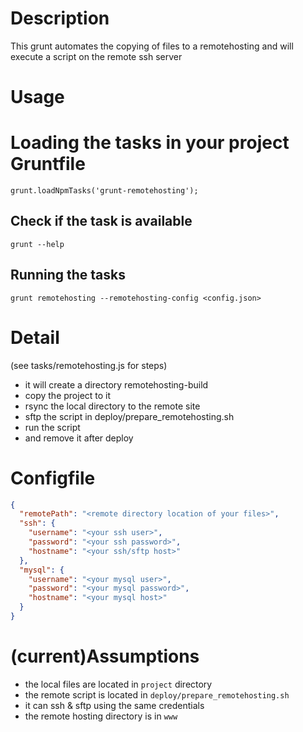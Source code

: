 # Description
This grunt automates the copying of files to a remotehosting and will execute a script on the remote ssh server

# Usage
# Loading the tasks in your project Gruntfile
`grunt.loadNpmTasks('grunt-remotehosting');`

## Check if the task is available
`grunt --help`

## Running the tasks 
`grunt remotehosting --remotehosting-config <config.json>`

# Detail
(see tasks/remotehosting.js for steps)

- it will create a directory remotehosting-build
- copy the project to it
- rsync the local directory to the remote site
- sftp the script in deploy/prepare_remotehosting.sh 
- run the script
- and remove it after deploy

# Configfile

```json
{
  "remotePath": "<remote directory location of your files>",
  "ssh": {
    "username": "<your ssh user>",
    "password": "<your ssh password>",
    "hostname": "<your ssh/sftp host>"
  },
  "mysql": {
    "username": "<your mysql user>",
    "password": "<your mysql password>",
    "hostname": "<your mysql host>"
  }
}
```

# (current)Assumptions
- the local files are located in `project` directory
- the remote script is located in `deploy/prepare_remotehosting.sh`
- it can ssh & sftp using the same credentials
- the remote hosting directory is in `www`
